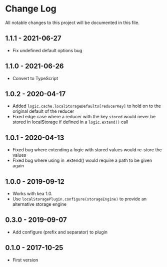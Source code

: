 # Change Log
All notable changes to this project will be documented in this file.

## 1.1.1 - 2021-06-27
- Fix undefined default options bug

## 1.1.0 - 2021-06-26
- Convert to TypeScript

## 1.0.2 - 2020-04-17
- Added `logic.cache.localStorageDefaults[reducerKey]` to hold on to the original default of the reducer 
- Fixed edge case where a reducer with the key `stored` would never be stored in localStorage if defined
  in a `logic.extend()` call

## 1.0.1 - 2020-04-13
- Fixed bug where extending a logic with stored values would re-store the values
- Fixed bug where using in .extend() would require a path to be given again 

## 1.0.0 - 2019-09-12
- Works with kea 1.0.
- Use `localStoragePlugin.configure(storageEngine)` to provide an alternative storage engine

## 0.3.0 - 2019-09-07
- Add configure (prefix and separator) to plugin

## 0.1.0 - 2017-10-25
- First version
